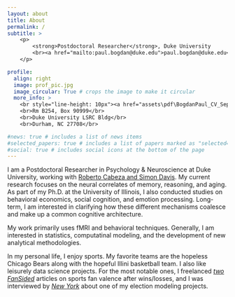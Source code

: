 ```yaml
---
layout: about
title: About
permalink: /
subtitle: >
    <p>
        <strong>Postdoctoral Researcher</strong>, Duke University
        <br><a href="mailto:paul.bogdan@duke.edu">paul.bogdan@duke.edu</a>
    </p>

profile:
  align: right
  image: prof_pic.jpg
  image_circular: True # crops the image to make it circular
  more_info: >
    <br style="line-height: 10px"><a href="assets\pdf\BogdanPaul_CV_Sep_2024.pdf">Curriculum Vitae</a></br><br></br>
    <br>Rm B254, Box 90999</br>
    <br>Duke University LSRC Bldg</br>
    <br>Durham, NC 27708</br>

#news: true # includes a list of news items
#selected_papers: true # includes a list of papers marked as "selected={true}"
#social: true # includes social icons at the bottom of the page
---
```


I am a Postdoctoral Researcher in Psychology & Neuroscience at Duke University, working with [Roberto Cabeza and Simon Davis](https://cabezalab.org/lab-members/). My current research focuses on the neural correlates of memory, reasoning, and aging. As part of my Ph.D. at the University of Illinois, I also conducted studies on behavioral economics, social cognition, and emotion processing. Long-term, I am interested in clarifying how these different mechanisms coalesce and make up a common cognitive architecture.

My work primarily uses fMRI and behavioral techniques. Generally, I am interested in statistics, computatinal modeling, and the development of new analytical methodologies.


In my personal life, I enjoy sports. My favorite teams are the hopeless Chicago Bears along with the hopeful Illini basketball team. I also like leisurely data science projects. For the most notable ones, I freelanced <em>[two](https://fansided.com/2022/05/12/nba-fanbase-saltiest-analyzing-reddit-posts/) [FanSided](https://fansided.com/2022/08/25/saltiest-nfl-fanbase-analyzing-reddit/)</em> articles on sports fan valence after wins/losses, and I was interviewed by <em>[New York](https://nymag.com/intelligencer/2022/10/is-this-the-last-election-of-politics-betting-site-predictit.html)</em> about one of my election modeling projects.
